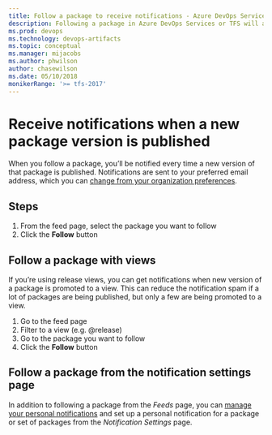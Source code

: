 ```yaml
---
title: Follow a package to receive notifications - Azure DevOps Services and TFS
description: Following a package in Azure DevOps Services or TFS will allow you to be notified every time a new version of the package is published
ms.prod: devops
ms.technology: devops-artifacts
ms.topic: conceptual
ms.manager: mijacobs
ms.author: phwilson
author: chasewilson
ms.date: 05/10/2018
monikerRange: '>= tfs-2017'
---
```


# Receive notifications when a new package version is published

When you follow a package, you’ll be notified every time a new version of that package is published. Notifications are sent to your preferred email address, which you can [change from your organization preferences](../../notifications/change-email-address.md).


## Steps

1. From the feed page, select the package you want to follow
2. Click the **Follow** button

## Follow a package with views

If you’re using release views, you can get notifications when new version of a package is promoted to a view. This can reduce the notification spam if a lot of packages are being published, but only a few are being promoted to a view.

1. Go to the feed page
2. Filter to a view (e.g. @release)
3. Go to the package you want to follow
4. Click the **Follow** button

## Follow a package from the notification settings page

 In addition to following a package from the _Feeds_ page, you can [manage your personal notifications](../../notifications/howto-manage-personal-notifications.md) and set up a personal notification for a package or set of packages from the _Notification Settings_ page.


